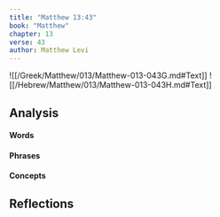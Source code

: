 ```yaml
---
title: "Matthew 13:43"
book: "Matthew"
chapter: 13
verse: 43
author: Matthew Levi
---
```

![[/Greek/Matthew/013/Matthew-013-043G.md#Text]]
![[/Hebrew/Matthew/013/Matthew-013-043H.md#Text]]

## Analysis

#### Words

#### Phrases

#### Concepts

## Reflections
